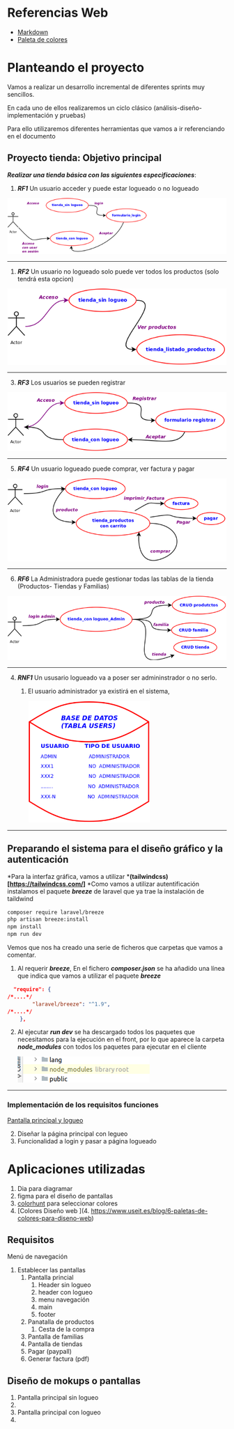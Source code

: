 # Referencias Web

* [Markdown](https://www.markdownguide.org/basic-syntax/)
* [Paleta de colores](https://www.useit.es/blog/6-paletas-de-colores-para-diseno-web)





# Planteando el proyecto

Vamos a realizar un desarrollo incremental de diferentes sprints muy sencillos.

En cada uno de ellos realizaremos un ciclo clásico (análisis-diseño-implementación y pruebas)

Para ello utilizaremos diferentes herramientas que vamos a ir referenciando en el documento

## Proyecto tienda: Objetivo principal

***Realizar una tienda básica con las siguientes especificaciones***:
1. ***RF1*** Un usuario acceder y puede estar logueado o no logueado
 
 ![Requisito funcional 1](./doc/diagramas/png/RF1.png)
***
1. ***RF2*** Un usuario no logueado solo puede ver todos los productos (solo tendrá esta opcion)

 ![Requisito funcional 1](./doc/diagramas/png/RF2.png)
***
3. ***RF3*** Los usuarios se pueden registrar

![Requisito funcional 1](./doc/diagramas/png/RF3.png)
***
5. ***RF4*** Un usuario logueado puede comprar, ver factura y pagar

![Requisito funcional 1](./doc/diagramas/png/RF4.png)
***
6. ***RF6*** La Administradora puede gestionar todas las tablas de la tienda (Productos- Tiendas y Familias)

![Requisito funcional 1](./doc/diagramas/png/RF5.png)
***
4. ***RNF1*** Un ususario logueado va a poser ser admininstrador o no serlo.
    1. El usuario administrador ya existirá en el sistema,

       <img src="./doc/diagramas/png/RNF1.png" width="280" height="280" alt="Requisito no funcional 1">
 ***







## Preparando el sistema para el diseño gráfico y la autenticación

*Para la interfaz gráfica, vamos a utilizar *****(tailwindcss)[https://tailwindcss.com/]****
*Como vamos a utilizar autentificación instalamos el paquete ***breeze*** de laravel que ya trae la instalación de taildwind

```bash
composer require laravel/breeze
php artisan breeze:install
npm install
npm run dev
```
Vemos que nos ha creado una serie de ficheros que carpetas que vamos a comentar.

1. Al requerir ***breeze***, En el fichero ***composer.json*** se ha añadido una línea que indica que vamos a utilizar el paquete ***breeze***
```json
  "require": {
/*....*/
        "laravel/breeze": "^1.9",
/*....*/
    },
```
2. Al ejecutar ***run dev*** se ha descargado todos los paquetes que necesitamos para la ejecución en el front, por lo que aparece la carpeta ***node_modules***  con todos los paquetes para ejecutar en el cliente

   ![node_modules](./doc/imagenes/node_modules.png)

***


### Implementación de los requisitos funciones

[Pantalla principal y logueo](./doc/paginas/rf1.md)

2. Diseñar la página principal con legueo
3. Funcionalidad a login y pasar a página logueado
#### 

# Aplicaciones utilizadas
1. Dia para diagramar
2. figma para el diseño de pantallas
3. [colorhunt](https://colorhunt.co/palette/fbf8f1f7ecdee9dac154bab9) para seleccionar colores 
4. [Colores Diseño web ](4. https://www.useit.es/blog/6-paletas-de-colores-para-diseno-web)

## Requisitos
Menú de navegación

1. Establecer las pantallas 
   1. Pantalla princial 
      1. Header sin logueo
      2. header con logueo
      3. menu navegación
      4. main
      5. footer
   2. Panatalla de productos
      1. Cesta de la compra
   3. Pantalla de familias
   4. Pantalla de tiendas
   5. Pagar (paypall)
   6. Generar factura (pdf)

## Diseño de mokups o pantallas

1. Pantalla principal sin logueo
2. 
3. Pantalla principal con logueo
4. 
